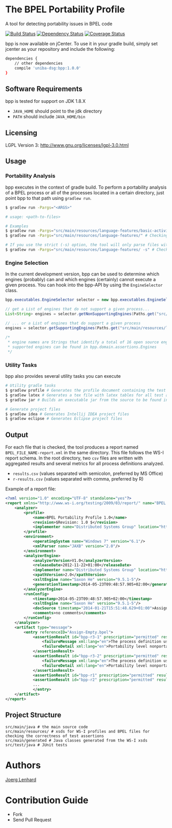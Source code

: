 The BPEL Portability Profile 
===

A tool for detecting portability issues in BPEL code

[![Build Status](https://travis-ci.org/uniba-dsg/bpp.png)](https://travis-ci.org/uniba-dsg/bpp)
[![Dependency Status](https://www.versioneye.com/user/projects/53b3bd860d5bb83d73000003/badge.svg?style=flat)](https://www.versioneye.com/user/projects/53b3bd860d5bb83d73000003)
[![Coverage Status](https://coveralls.io/repos/uniba-dsg/bpp/badge.svg?branch=master)](https://coveralls.io/r/uniba-dsg/bpp?branch=master)

bpp is now available on jCenter. To use it in your gradle build, simply set jcenter as your repository and include the following:
```bash
dependencies {
	// other dependencies
	compile 'uniba-dsg:bpp:1.0.0'
}
````

## Software Requirements
bpp is tested for support on JDK 1.8.X
- `JAVA_HOME` should point to the jdk directory
- `PATH` should include `JAVA_HOME/bin`

## Licensing
LGPL Version 3: http://www.gnu.org/licenses/lgpl-3.0.html

## Usage

### Portability Analysis
bpp executes in the context of gradle build.
To perform a portability analysis of a BPEL process or all of the processes located in a certain directory, just point bpp to that path using `gradlew run`.
```bash
$ gradlew run -Pargs="<ARGS>"

# usage: <path-to-files>

# Examples
$ gradlew run -Pargs="src/main/resources/language-features/basic-activities/Assign-Empty.bpel" # Checking a process definition from the test directory 
$ gradlew run -Pargs="src/main/resources/language-features/" # Checking all process definitions in the test directory 

# If you use the strict (-s) option, the tool will only parse files with the http://docs.oasis-open.org/wsbpel/2.0/process/executable namespace
$ gradlew run -Pargs="src/main/resources/language-features/ -s" # Checking all process definitions with the proper BPEL namespace in the test directory 
````

### Engine Selection
In the current development version, bpp can be used to determine which engines (probably) can and which engines (certainly) cannot execute a given process.
You can hook into the bpp-API by using the `EngineSelector` class.
```java
bpp.executables.EngineSelector selector = new bpp.executables.EngineSelector();

// get a List of engines that do not support a given process...
List<String> engines = selector.getNonSupportingEngines(Paths.get("src/main/resources/language-features/basic-activities/Assign-Int.bpel"));

// ... or a List of engines that do support a given process
engines = selector.getSupportingEngines(Paths.get("src/main/resources/language-features/basic-activities/Assign-Int.bpel"));
		
/* 
 * engine names are Strings that identify a total of 16 open source engines in different versions.
 * supported engines can be found in bpp.domain.assertions.Engines
 */
````

### Utility Tasks
bpp also provides several utility tasks you can execute
```bash
# Utility gradle tasks
$ gradlew profile # Generates the profile document containing the test assertions
$ gradlew latex # Generates a tex file with latex tables for all test assertions
$ gradlew jar # Builds an executable jar from the source to be found in `/build/libs`

# Generate project files 
$ gradlew idea # Generates Intellij IDEA project files
$ gradlew eclipse # Generates Eclipse project files
```

## Output

For each file that is checked, the tool produces a report named `BPEL_FILE_NAME-report.xml` in the same directory.
This file follows the WS-I report schema.
In the root directory, two `csv` files are written with aggregated results and several metrics for all process definitions analyzed.
- `results.csv` (values separated with semicolon, preferred by MS Office)
- `r-results.csv` (values separated with comma, preferred by R)

Example of a report file:
```xml
<?xml version="1.0" encoding="UTF-8" standalone="yes"?>
<report xmlns="http://www.ws-i.org/testing/2009/03/report/" name="BPEL Portability Profile Test Report" timestamp="2014-05-23T09:48:57.905+02:00">
    <analyzer>
        <profile>
            <name>BPEL Portability Profile 1.0</name>
            <revision>$Revision: 1.0 $</revision>
            <implementer name="Distributed Systems Group" location="http://www.uni-bamberg.de/en/pi"/>
        </profile>
        <environment>
            <operatingSystem name="Windows 7" version="6.1"/>
            <xmlParser name="JAXB" version="2.0"/>
        </environment>
        <analyzerEngine>
            <analyzerVersion>V1.0</analyzerVersion>
            <releaseDate>2012-11-22+01:00</releaseDate>
            <implementer name="Distributed Systems Group" location="http://www.uni-bamberg.de/en/pi"/>
            <xpathVersion>2.0</xpathVersion>
            <xsltEngine name="Saxon He" version="9.5.1-5"/>
            <generationTimestamp>2014-05-23T09:48:57.905+02:00</generationTimestamp>
        </analyzerEngine>
        <runConfig>
            <timestamp>2014-05-23T09:48:57.905+02:00</timestamp>
            <xsltEngine name="Saxon He" version="9.5.1-5"/>
            <docSource timestamp="2014-01-21T15:51:48.629+01:00">Assign-Empty.bpel</docSource>
            <comments>no comments</comments>
        </runConfig>
    </analyzer>
    <artifact type="message">
        <entry referenceID="Assign-Empty.bpel">
            <assertionResult id="bpp-r3-1" prescription="permitted" result="warning">
                <failureMessage xml:lang="en">The process definition uses the empty variant for a from-spec in a &lt;copy&gt; construct</failureMessage>
                <failureDetail xml:lang="en">Portability level nonportable, Degree: 9: Warning in line 20</failureDetail>
            </assertionResult>
            <assertionResult id="bpp-r3-2" prescription="permitted" result="warning">
                <failureMessage xml:lang="en">The process definition uses the empty variant for a to-spec in a &lt;copy&gt; construct.</failureMessage>
                <failureDetail xml:lang="en">Portability level nonportable, Degree: 9: Warning in line 21</failureDetail>
            </assertionResult>
            <assertionResult id="bpp-r1" prescription="permitted" result="passed"/>
            <assertionResult id="bpp-r2" prescription="permitted" result="passed"/>
            ...
            </entry>
    </artifact>
</report>
```

## Project Structure

    src/main/java # the main source code
    src/main/resources/ # xsds for WS-I profiles and BPEL files for checking the correctness of test assertions
    src/main/generated # Java classes generated from the WS-I xsds
    src/test/java # JUnit tests 

# Authors 

[Joerg Lenhard](http://www.uni-bamberg.de/pi/team/lenhard-joerg/)

# Contribution Guide

- Fork
- Send Pull Request
